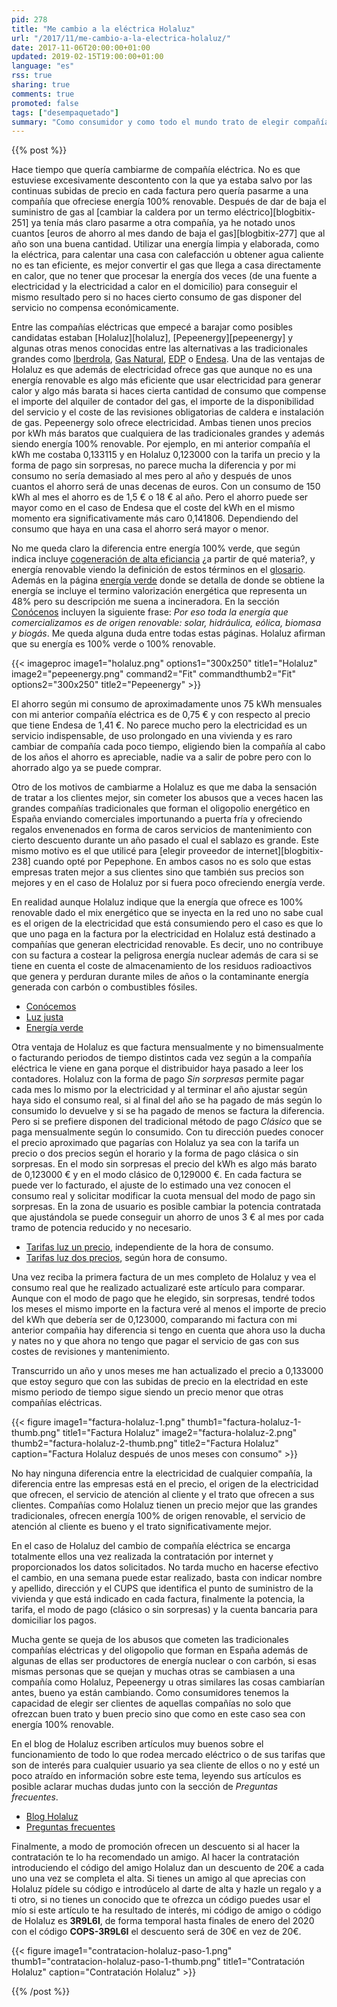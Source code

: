 ```yaml
---
pid: 278
title: "Me cambio a la eléctrica Holaluz"
url: "/2017/11/me-cambio-a-la-electrica-holaluz/"
date: 2017-11-06T20:00:00+01:00
updated: 2019-02-15T19:00:00+01:00
language: "es"
rss: true
sharing: true
comments: true
promoted: false
tags: ["desempaquetado"]
summary: "Como consumidor y como todo el mundo trato de elegir compañías que ofrezcan buen precio en sus servicios pero también que me traten con respeto, no me hacen falta descuentos promocionales ni regalos. Este fue el caso de elegir Pepephone como proveedor de internet y en este artículo el caso de elegir Holaluz como compañía eléctrica."
---
```


{{% post %}}

Hace tiempo que quería cambiarme de compañía eléctrica. No es que estuviese excesivamente descontento con la que ya estaba salvo por las continuas subidas de precio en cada factura pero quería pasarme a una compañía que ofreciese energía 100% renovable. Después de dar de baja el suministro de gas al [cambiar la caldera por un termo eléctrico][blogbitix-251] ya tenía más claro pasarme a otra compañía, ya he notado unos cuantos [euros de ahorro al mes dando de baja el gas][blogbitix-277] que al año son una buena cantidad. Utilizar una energía limpia y elaborada, como la eléctrica, para calentar una casa con calefacción u obtener agua caliente no es tan eficiente, es mejor convertir el gas que llega a casa directamente en calor, que no tener que procesar la energía dos veces (de una fuente a electricidad y la electricidad a calor en el domicilio) para conseguir el mismo resultado pero si no haces cierto consumo de gas disponer del servicio no compensa económicamente.

Entre las compañías eléctricas que empecé a barajar como posibles candidatas estaban [Holaluz][holaluz], [Pepeenergy][pepeenergy] y algunas otras menos conocidas entre las alternativas a las tradicionales grandes como [Iberdrola](https://www.iberdrola.es/), [Gas Natural](https://areaclientes.gasnaturalfenosa.es/hogar), [EDP](http://www.edpenergia.es/es/) o [Endesa](https://www.endesaclientes.com/). Una de las ventajas de Holaluz es que además de electricidad ofrece gas que aunque no es una energía renovable es algo más eficiente que usar electricidad para generar calor y algo más barata si haces cierta cantidad de consumo que compense el importe del alquiler de contador del gas, el importe de la disponibilidad del servicio y el coste de las revisiones obligatorias de caldera e instalación de gas. Pepeenergy solo ofrece electricidad. Ambas tienen unos precios por kWh más baratos que cualquiera de las tradicionales grandes y además siendo energía 100% renovable. Por ejemplo, en mi anterior compañía el kWh me costaba 0,133115 y en Holaluz 0,123000 con la tarifa un precio y la forma de pago sin sorpresas, no parece mucha la diferencia y por mi consumo no sería demasiado al mes pero al año y después de unos cuantos el ahorro será de unas decenas de euros. Con un consumo de 150 kWh al mes el ahorro es de 1,5 € o 18 € al año. Pero el ahorro puede ser mayor como en el caso de Endesa que el coste del kWh en el mismo momento era significativamente más caro 0,141806. Dependiendo del consumo que haya en una casa el ahorro será mayor o menor.

No me queda claro la diferencia entre energía 100% verde, que según indica incluye [cogeneración de alta eficiancia](http://www.plantasdecogeneracion.com/index.php/las-plantas-de-cogeneracion) ¿a partir de qué materia?, y energía renovable viendo la definición de estos términos en el [glosario](https://www.holaluz.com/glosario/). Además en la página [energía verde](https://www.holaluz.com/energia-verde/) donde se detalla de donde se obtiene la energía se incluye el termino valorización energética que representa un 48% pero su descripción me suena a incineradora. En la sección [Conócenos](https://www.holaluz.com/conocenos/) incluyen la siguiente frase: _Por eso toda la energía que comercializamos es de origen renovable: solar, hidráulica, eólica, biomasa y biogás_. Me queda alguna duda entre todas estas páginas. Holaluz afirman que su energía es 100% verde o 100% renovable.

<div class="media">
    {{< imageproc
        image1="holaluz.png" options1="300x250" title1="Holaluz"
        image2="pepeenergy.png" command2="Fit" commandthumb2="Fit" options2="300x250" title2="Pepeenergy" >}}
</div>

El ahorro según mi consumo de aproximadamente unos 75 kWh mensuales con mi anterior compañía eléctrica es de 0,75 € y con respecto al precio que tiene Endesa de 1,41 €. No parece mucho pero la electricidad es un servicio indispensable, de uso prolongado en una vivienda y es raro cambiar de compañía cada poco tiempo, eligiendo bien la compañía al cabo de los años el ahorro es apreciable, nadie va a salir de pobre pero con lo ahorrado algo ya se puede comprar.

Otro de los motivos de cambiarme a Holaluz es que me daba la sensación de tratar a los clientes mejor, sin cometer los abusos que a veces hacen las grandes compañías tradicionales que forman el oligopolio energético en España enviando comerciales importunando a puerta fría y ofreciendo regalos envenenados en forma de caros servicios de mantenimiento con cierto descuento durante un año pasado el cual el sablazo es grande. Este mismo motivo es el que utilicé para [elegir proveedor de internet][blogbitix-238] cuando opté por Pepephone. En ambos casos no es solo que estas empresas traten mejor a sus clientes sino que también sus precios son mejores y en el caso de Holaluz por si fuera poco ofreciendo energía verde.

En realidad aunque Holaluz indique que la energía que ofrece es 100% renovable dado el mix energético que se inyecta en la red uno no sabe cual es el origen de la electricidad que está consumiendo pero el caso es que lo que uno paga en la factura por la electricidad en Holaluz está destinado a compañías que generan electricidad renovable. Es decir, uno no contribuye con su factura a costear la peligrosa energía nuclear además de cara si se tiene en cuenta el coste de almacenamiento de los residuos radioactivos que genera y perduran durante miles de años o la contaminante energía generada con carbón o combustibles fósiles.

* [Conócemos](https://www.holaluz.com/conocenos/)
* [Luz justa](https://www.holaluz.com/luz-justa/)
* [Energía verde](https://www.holaluz.com/energia-verde/)

Otra ventaja de Holaluz es que factura mensualmente y no bimensualmente o facturando periodos de tiempo distintos cada vez según a la compañía eléctrica le viene en gana porque el distribuidor haya pasado a leer los contadores. Holaluz con la forma de pago _Sin sorpresas_ permite pagar cada mes lo mismo por la electricidad y al terminar el año ajustar según haya sido el consumo real, si al final del año se ha pagado de más según lo consumido lo devuelve y si se ha pagado de menos se factura la diferencia. Pero si se prefiere disponen del tradicional método de pago _Clásico_ que se paga mensualmente según lo consumido. Con tu dirección puedes conocer el precio aproximado que pagarías con Holaluz ya sea con la tarifa un precio o dos precios según el horario y la forma de pago clásica o sin sorpresas. En el modo sin sorpresas el precio del kWh es algo más barato de 0,123000 € y en el modo clásico de 0,129000 €. En cada factura se puede ver lo facturado, el ajuste de lo estimado una vez conocen el consumo real y solicitar modificar la cuota mensual del modo de pago sin sorpresas. En la zona de usuario es posible cambiar la potencia contratada que ajustándola se puede conseguir un ahorro de unos 3 € al mes por cada tramo de potencia reducido y no necesario.

* [Tarifas luz un precio](https://www.holaluz.com/tarifas-luz-un-precio-20/), independiente de la hora de consumo.
* [Tarifas luz dos precios](https://www.holaluz.com/tarifas-luz-dos-precios-20/), según hora de consumo.

Una vez reciba la primera factura de un mes completo de Holaluz y vea el consumo real que he realizado actualizaré este artículo para comparar. Aunque con el modo de pago que he elegido, sin sorpresas, tendré todos los meses el mismo importe en la factura veré al menos el importe de precio del kWh que debería ser de 0,123000, comparando mi factura con mi anterior compañia hay diferencia si tengo en cuenta que ahora uso la ducha y nates no y que ahora no tengo que pagar el servicio de gas con sus costes de revisiones y mantenimiento.

Transcurrido un año y unos meses me han actualizado el precio a 0,133000 que estoy seguro que con las subidas de precio en la electridad en este mismo periodo de tiempo sigue siendo un precio menor que otras compañías eléctricas. 

<div class="media">
    {{< figure
        image1="factura-holaluz-1.png" thumb1="factura-holaluz-1-thumb.png" title1="Factura Holaluz"
        image2="factura-holaluz-2.png" thumb2="factura-holaluz-2-thumb.png" title2="Factura Holaluz"
        caption="Factura Holaluz después de unos meses con consumo" >}}
</div>

No hay ninguna diferencia entre la electricidad de cualquier compañía, la diferencia entre las empresas está en el precio, el origen de la electricidad que ofrecen, el servicio de atención al cliente y el trato que ofrecen a sus clientes. Compañías como Holaluz tienen un precio mejor que las grandes tradicionales, ofrecen energía 100% de origen renovable, el servicio de atención al cliente es bueno y el trato significativamente mejor.

En el caso de Holaluz del cambio de compañía eléctrica se encarga totalmente ellos una vez realizada la contratación por internet y proporcionados los datos solicitados. No tarda mucho en hacerse efectivo el cambio, en una semana puede estar realizado, basta con indicar nombre y apellido, dirección y el CUPS que identifica el punto de suministro de la vivienda y que está indicado en cada factura, finalmente la potencia, la tarifa, el modo de pago (clásico o sin sorpresas) y la cuenta bancaria para domiciliar los pagos.

Mucha gente se queja de los abusos que cometen las tradicionales compañías eléctricas y del oligopolio que forman en España además de algunas de ellas ser productores de energía nuclear o con carbón, si esas mismas personas que se quejan y muchas otras se cambiasen a una compañía como Holaluz, Pepeenergy u otras similares las cosas cambiarían antes, bueno ya están cambiando. Como consumidores tenemos la capacidad de elegir ser clientes de aquellas compañías no solo que ofrezcan buen trato y buen precio sino que como en este caso sea con energía 100% renovable.

En el blog de Holaluz escriben artículos muy buenos sobre el funcionamiento de todo lo que rodea mercado eléctrico o de sus tarifas que son de interés para cualquier usuario ya sea cliente de ellos o no y esté un poco atraído en información sobre este tema, leyendo sus artículos es posible aclarar muchas dudas junto con la sección de _Preguntas frecuentes_.

* [Blog Holaluz](https://blog.holaluz.com)
* [Preguntas frecuentes](https://www.holaluz.com/preguntas/)

Finalmente, a modo de promoción ofrecen un descuento si al hacer la contratación te lo ha recomendado un amigo. Al hacer la contratación introduciendo el código del amigo Holaluz dan un descuento de 20€ a cada uno una vez se completa el alta. Si tienes un amigo al que aprecias con Holaluz pídele su código e introdúcelo al darte de alta y hazle un regalo y a ti otro, si no tienes un conocido que te ofrezca un código puedes usar el mío si este artículo te ha resultado de interés, mi código de amigo o código de Holaluz es **3R9L6I**, de forma temporal hasta finales de enero del 2020 con el código **COPS-3R9L6I** el descuento será de 30€ en vez de 20€.

<div class="media">
    {{< figure
        image1="contratacion-holaluz-paso-1.png" thumb1="contratacion-holaluz-paso-1-thumb.png" title1="Contratación Holaluz"
        caption="Contratación Holaluz" >}}
</div>

{{% /post %}}
